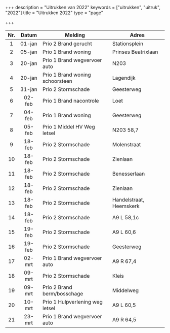 +++
description = "Uitrukken van 2022"
keywords = ["uitrukken", "uitruk", "2022"]
title = "Uitrukken 2022"
type = "page"

+++
<table class="table">
<thead class="thead-inverse">
<tr>
<th align="center">Nr.</th>
<th align="center">Datum</th>
<th>Melding</th>
<th>Adres</th>
</tr>
</thead>
<tbody>

<tr><td align="center">1</td><td align="center">01-jan</td><td>Prio 2 Brand gerucht</td><td>Stationsplein</td></tr>
<tr><td align="center">2</td><td align="center">05-jan</td><td>Prio 1 Brand woning</td><td>Prinses Beatrixlaan</td></tr>
<tr><td align="center">3</td><td align="center">20-jan</td><td>Prio 1 Brand wegvervoer auto</td><td>N203</td></tr>
<tr><td align="center">4</td><td align="center">20-jan</td><td>Prio 1 Brand woning schoorsteen</td><td>Lagendijk</td></tr>
<tr><td align="center">5</td><td align="center">31-jan</td><td>Prio 2 Stormschade</td><td>Geesterweg</td></tr>
<tr><td align="center">6</td><td align="center">02-feb</td><td>Prio 1 Brand nacontrole</td><td>Loet</td></tr>
<tr><td align="center">7</td><td align="center">04-feb</td><td>Prio 1 Brand woning</td><td>Geesterweg</td></tr>
<tr><td align="center">8</td><td align="center">05-feb</td><td>Prio 1 Middel HV Weg letsel</td><td>N203 58,7</td></tr>
<tr><td align="center">9</td><td align="center">18-feb</td><td>Prio 2 Stormschade</td><td>Molenstraat</td></tr>
<tr><td align="center">10</td><td align="center">18-feb</td><td>Prio 2 Stormschade</td><td>Zienlaan</td></tr>
<tr><td align="center">11</td><td align="center">18-feb</td><td>Prio 2 Stormschade</td><td>Benesserlaan</td></tr>
<tr><td align="center">12</td><td align="center">18-feb</td><td>Prio 2 Stormschade</td><td>Zienlaan</td></tr>
<tr><td align="center">13</td><td align="center">18-feb</td><td>Prio 2 Stormschade</td><td>Handelstraat, Heemskerk</td></tr>
<tr><td align="center">14</td><td align="center">18-feb</td><td>Prio 2 Stormschade</td><td>A9 L 58,1c</td></tr>
<tr><td align="center">15</td><td align="center">19-feb</td><td>Prio 2 Stormschade</td><td>A9 L 60,6</td></tr>
<tr><td align="center">16</td><td align="center">19-feb</td><td>Prio 2 Stormschade</td><td>Geesterweg</td></tr>
<tr><td align="center">17</td><td align="center">02-mrt</td><td>Prio 1 Brand wegvervoer auto</td><td>A9 R 67,4</td></tr>
<tr><td align="center">18</td><td align="center">09-mrt</td><td>Prio 2 Stormschade</td><td>Kleis</td></tr>
<tr><td align="center">19</td><td align="center">09-mrt</td><td>Prio 2 Brand berm/bosschage</td><td>Middelweg</td></tr>
<tr><td align="center">20</td><td align="center">10-mrt</td><td>Prio 1 Hulpverlening weg letsel</td><td>A9 L 60,5</td></tr>
<tr><td align="center">21</td><td align="center">23-mrt</td><td>Prio 1 Brand wegvervoer auto</td><td>A9 R 64,5</td></tr>

</tbody>
</table>
